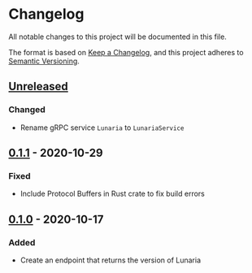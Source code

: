 # Changelog

All notable changes to this project will be documented in this file.

The format is based on [Keep a Changelog](https://keepachangelog.com/en/1.0.0/),
and this project adheres to [Semantic Versioning](https://semver.org/spec/v2.0.0.html).

## [Unreleased]

### Changed

- Rename gRPC service `Lunaria` to `LunariaService`

## [0.1.1] - 2020-10-29

### Fixed

- Include Protocol Buffers in Rust crate to fix build errors

## [0.1.0] - 2020-10-17

### Added

- Create an endpoint that returns the version of Lunaria

[unreleased]: https://github.com/playlunaria/lunaria-api/compare/v0.1.1...HEAD
[0.1.1]: https://github.com/playlunaria/lunaria-api/releases/tag/v0.1.1
[0.1.0]: https://github.com/playlunaria/lunaria-api/releases/tag/v0.1.0
